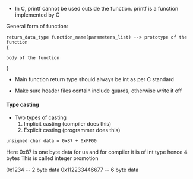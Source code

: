 * In C, printf cannot be used outside the function. printf is a function implemented by C

General form of function:
```
return_data_type function_name(parameters_list) --> prototype of the function
{

body of the function

}
```

* Main function return type should always be int as per C standard

* Make sure header files contain include guards, otherwise write it off

#### Type casting
* Two types of casting
  1. Implicit casting (compiler does this)
  2. Explicit casting (programmer does this)

```
unsigned char data = 0x87 + 0xFF00
```
Here 0x87 is one byte data for us and for compiler it is of int type hence 4 bytes
This is called integer promotion

0x1234 -- 2 byte data
0x112233446677 -- 6 byte data